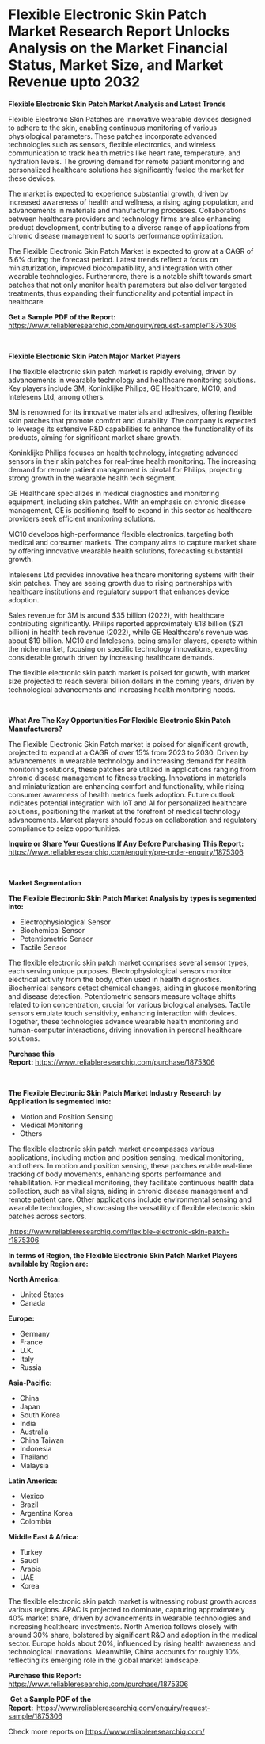 <p><h1>Flexible Electronic Skin Patch Market Research Report Unlocks Analysis on the Market Financial Status, Market Size, and Market Revenue upto 2032</h1></p><p><strong>Flexible Electronic Skin Patch Market Analysis and Latest Trends</strong></p>
<p><p>Flexible Electronic Skin Patches are innovative wearable devices designed to adhere to the skin, enabling continuous monitoring of various physiological parameters. These patches incorporate advanced technologies such as sensors, flexible electronics, and wireless communication to track health metrics like heart rate, temperature, and hydration levels. The growing demand for remote patient monitoring and personalized healthcare solutions has significantly fueled the market for these devices.</p><p>The market is expected to experience substantial growth, driven by increased awareness of health and wellness, a rising aging population, and advancements in materials and manufacturing processes. Collaborations between healthcare providers and technology firms are also enhancing product development, contributing to a diverse range of applications from chronic disease management to sports performance optimization.</p><p>The Flexible Electronic Skin Patch Market is expected to grow at a CAGR of 6.6% during the forecast period. Latest trends reflect a focus on miniaturization, improved biocompatibility, and integration with other wearable technologies. Furthermore, there is a notable shift towards smart patches that not only monitor health parameters but also deliver targeted treatments, thus expanding their functionality and potential impact in healthcare.</p></p>
<p><strong>Get a Sample PDF of the Report:&nbsp;</strong> <a href="https://www.reliableresearchiq.com/enquiry/request-sample/1875306?utm_campaign=3273&utm_medium=2&utm_source=Github&utm_content=ia&utm_term=05032025&utm_id=flexible-electronic-skin-patch">https://www.reliableresearchiq.com/enquiry/request-sample/1875306</a></p>
<p>&nbsp;</p>
<p><strong>Flexible Electronic Skin Patch Major Market Players</strong></p>
<p><p>The flexible electronic skin patch market is rapidly evolving, driven by advancements in wearable technology and healthcare monitoring solutions. Key players include 3M, Koninklijke Philips, GE Healthcare, MC10, and Intelesens Ltd, among others. </p><p>3M is renowned for its innovative materials and adhesives, offering flexible skin patches that promote comfort and durability. The company is expected to leverage its extensive R&D capabilities to enhance the functionality of its products, aiming for significant market share growth.</p><p>Koninklijke Philips focuses on health technology, integrating advanced sensors in their skin patches for real-time health monitoring. The increasing demand for remote patient management is pivotal for Philips, projecting strong growth in the wearable health tech segment.</p><p>GE Healthcare specializes in medical diagnostics and monitoring equipment, including skin patches. With an emphasis on chronic disease management, GE is positioning itself to expand in this sector as healthcare providers seek efficient monitoring solutions.</p><p>MC10 develops high-performance flexible electronics, targeting both medical and consumer markets. The company aims to capture market share by offering innovative wearable health solutions, forecasting substantial growth.</p><p>Intelesens Ltd provides innovative healthcare monitoring systems with their skin patches. They are seeing growth due to rising partnerships with healthcare institutions and regulatory support that enhances device adoption.</p><p>Sales revenue for 3M is around $35 billion (2022), with healthcare contributing significantly. Philips reported approximately €18 billion ($21 billion) in health tech revenue (2022), while GE Healthcare's revenue was about $19 billion. MC10 and Intelesens, being smaller players, operate within the niche market, focusing on specific technology innovations, expecting considerable growth driven by increasing healthcare demands.</p><p>The flexible electronic skin patch market is poised for growth, with market size projected to reach several billion dollars in the coming years, driven by technological advancements and increasing health monitoring needs.</p></p>
<p>&nbsp;</p>
<p><strong>What Are The Key Opportunities For Flexible Electronic Skin Patch Manufacturers?</strong></p>
<p><p>The Flexible Electronic Skin Patch market is poised for significant growth, projected to expand at a CAGR of over 15% from 2023 to 2030. Driven by advancements in wearable technology and increasing demand for health monitoring solutions, these patches are utilized in applications ranging from chronic disease management to fitness tracking. Innovations in materials and miniaturization are enhancing comfort and functionality, while rising consumer awareness of health metrics fuels adoption. Future outlook indicates potential integration with IoT and AI for personalized healthcare solutions, positioning the market at the forefront of medical technology advancements. Market players should focus on collaboration and regulatory compliance to seize opportunities.</p></p>
<p><strong>Inquire or Share Your Questions If Any Before Purchasing This Report:</strong> <a href="https://www.reliableresearchiq.com/enquiry/pre-order-enquiry/1875306?utm_campaign=3273&utm_medium=2&utm_source=Github&utm_content=ia&utm_term=05032025&utm_id=flexible-electronic-skin-patch">https://www.reliableresearchiq.com/enquiry/pre-order-enquiry/1875306</a></p>
<p>&nbsp;</p>
<p><strong>Market Segmentation</strong></p>
<p><strong>The Flexible Electronic Skin Patch Market Analysis by types is segmented into:</strong></p>
<p><ul><li>Electrophysiological Sensor</li><li>Biochemical Sensor</li><li>Potentiometric Sensor</li><li>Tactile Sensor</li></ul></p>
<p><p>The flexible electronic skin patch market comprises several sensor types, each serving unique purposes. Electrophysiological sensors monitor electrical activity from the body, often used in health diagnostics. Biochemical sensors detect chemical changes, aiding in glucose monitoring and disease detection. Potentiometric sensors measure voltage shifts related to ion concentration, crucial for various biological analyses. Tactile sensors emulate touch sensitivity, enhancing interaction with devices. Together, these technologies advance wearable health monitoring and human-computer interactions, driving innovation in personal healthcare solutions.</p></p>
<p><strong>Purchase this Report:&nbsp;</strong><a href="https://www.reliableresearchiq.com/purchase/1875306?utm_campaign=3273&utm_medium=2&utm_source=Github&utm_content=ia&utm_term=05032025&utm_id=flexible-electronic-skin-patch">https://www.reliableresearchiq.com/purchase/1875306</a></p>
<p>&nbsp;</p>
<p><strong>The Flexible Electronic Skin Patch Market Industry Research by Application is segmented into:</strong></p>
<p><ul><li>Motion and Position Sensing</li><li>Medical Monitoring</li><li>Others</li></ul></p>
<p><p>The flexible electronic skin patch market encompasses various applications, including motion and position sensing, medical monitoring, and others. In motion and position sensing, these patches enable real-time tracking of body movements, enhancing sports performance and rehabilitation. For medical monitoring, they facilitate continuous health data collection, such as vital signs, aiding in chronic disease management and remote patient care. Other applications include environmental sensing and wearable technologies, showcasing the versatility of flexible electronic skin patches across sectors.</p></p>
<p><a href="https://www.reliableresearchiq.com/flexible-electronic-skin-patch-r1875306?utm_campaign=3273&utm_medium=2&utm_source=Github&utm_content=ia&utm_term=05032025&utm_id=flexible-electronic-skin-patch">&nbsp;https://www.reliableresearchiq.com/flexible-electronic-skin-patch-r1875306</a></p>
<p><strong>In terms of Region, the Flexible Electronic Skin Patch Market Players available by Region are:</strong></p>
<p>
    <p> <strong> North America: </strong>
        <ul>
            <li>United States</li>
            <li>Canada</li>
        </ul>
        </p> 
    <p> <strong> Europe: </strong>
        <ul>
            <li>Germany</li>
            <li>France</li>
            <li>U.K.</li>
            <li>Italy</li>
            <li>Russia</li>
        </ul>
        </p> 
    <p> <strong> Asia-Pacific: </strong>
        <ul>
            <li>China</li>
            <li>Japan</li>
            <li>South Korea</li>
            <li>India</li>
            <li>Australia</li>
            <li>China Taiwan</li>
            <li>Indonesia</li>
            <li>Thailand</li>
            <li>Malaysia</li>
        </ul>
        </p> 
    <p> <strong> Latin America: </strong>
        <ul>
            <li>Mexico</li>
            <li>Brazil</li>
            <li>Argentina Korea</li>
            <li>Colombia</li>
        </ul>
        </p> 
    <p> <strong> Middle East & Africa: </strong>
        <ul>
            <li>Turkey</li>
            <li>Saudi</li>
            <li>Arabia</li>
            <li>UAE</li>
            <li>Korea</li>
        </ul>
    </p>
    </p>
<p><p>The flexible electronic skin patch market is witnessing robust growth across various regions. APAC is projected to dominate, capturing approximately 40% market share, driven by advancements in wearable technologies and increasing healthcare investments. North America follows closely with around 30% share, bolstered by significant R&D and adoption in the medical sector. Europe holds about 20%, influenced by rising health awareness and technological innovations. Meanwhile, China accounts for roughly 10%, reflecting its emerging role in the global market landscape.</p></p>
<p><strong>Purchase this Report: </strong><a href="https://www.reliableresearchiq.com/purchase/1875306?utm_campaign=3273&utm_medium=2&utm_source=Github&utm_content=ia&utm_term=05032025&utm_id=flexible-electronic-skin-patch">https://www.reliableresearchiq.com/purchase/1875306</a></p>
<p>&nbsp;<strong>Get a Sample PDF of the Report:&nbsp;&nbsp;</strong><a href="https://www.reliableresearchiq.com/enquiry/request-sample/1875306?utm_campaign=3273&utm_medium=2&utm_source=Github&utm_content=ia&utm_term=05032025&utm_id=flexible-electronic-skin-patch">https://www.reliableresearchiq.com/enquiry/request-sample/1875306</a></p>
<p><strong></strong></p>
<p>Check more reports on <a href="https://www.reliableresearchiq.com/?utm_campaign=3273&utm_medium=2&utm_source=Github&utm_content=ia&utm_term=05032025&utm_id=flexible-electronic-skin-patch">https://www.reliableresearchiq.com/</a></p>